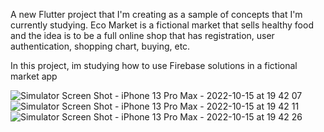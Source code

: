 A new Flutter project that I'm creating as a sample of concepts that I'm currently studying. Eco Market is a fictional market that sells healthy food and the idea is to be a full online shop that has registration, user authentication, shopping chart, buying, etc.

In this project, im studying how to use Firebase solutions in a fictional market app

![Simulator Screen Shot - iPhone 13 Pro Max - 2022-10-15 at 19 42 07](https://user-images.githubusercontent.com/26288178/196010227-e2a9bbd6-96c7-4c18-8acb-fbe75b50b879.png)
![Simulator Screen Shot - iPhone 13 Pro Max - 2022-10-15 at 19 42 11](https://user-images.githubusercontent.com/26288178/196010232-54f5f9d9-9616-466b-ac6f-c8d385fd97d0.png)
![Simulator Screen Shot - iPhone 13 Pro Max - 2022-10-15 at 19 42 26](https://user-images.githubusercontent.com/26288178/196010233-92fdbaee-2757-4f60-a744-46e21b137642.png)

